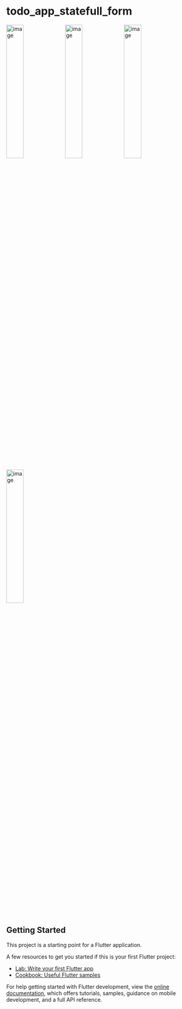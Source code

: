 # todo_app_statefull_form

<img src="https://github.com/user-attachments/assets/77ecf4ee-ddfc-4f11-9d58-fa8280879e51" alt="image" style="width:30%;"/>
<img src="https://github.com/user-attachments/assets/f6c9a263-9482-4a4c-8b7c-dc5bd7c9b0c4" alt="image" style="width:30%;"/>
<img src="https://github.com/user-attachments/assets/a930f78b-54dd-45e3-9d9b-1a17dca56798" alt="image" style="width:30%;"/>
<img src="https://github.com/user-attachments/assets/27662b6a-9ca4-4e13-9724-ea85c2aaa341" alt="image" style="width:30%;"/>


## Getting Started

This project is a starting point for a Flutter application.

A few resources to get you started if this is your first Flutter project:

- [Lab: Write your first Flutter app](https://docs.flutter.dev/get-started/codelab)
- [Cookbook: Useful Flutter samples](https://docs.flutter.dev/cookbook)

For help getting started with Flutter development, view the
[online documentation](https://docs.flutter.dev/), which offers tutorials,
samples, guidance on mobile development, and a full API reference.
